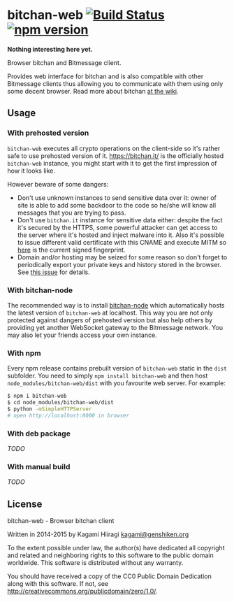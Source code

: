 # bitchan-web [![Build Status](https://travis-ci.org/bitchan/bitchan-web.svg?branch=master)](https://travis-ci.org/bitchan/bitchan-web) [![npm version](https://badge.fury.io/js/bitchan-web.svg)](http://badge.fury.io/js/bitchan-web)

**Nothing interesting here yet.**

Browser bitchan and Bitmessage client.

Provides web interface for bitchan and is also compatible with other Bitmessage clients thus allowing you to communicate with them using only some decent browser. Read more about bitchan [at the wiki](https://github.com/bitchan/meta/wiki).

## Usage

### With prehosted version

`bitchan-web` executes all crypto operations on the client-side so it's rather safe to use prehosted version of it. <https://bitchan.it/> is the officially hosted `bitchan-web` instance, you might start with it to get the first impression of how it looks like.

However beware of some dangers:
* Don't use unknown instances to send sensitive data over it: owner of site is able to add some backdoor to the code so he/she will know all messages that you are trying to pass.
* Don't use `bitchan.it` instance for sensitive data either: despite the fact it's secured by the HTTPS, some powerful attacker can get access to the server where it's hosted and inject malware into it. Also it's possible to issue different valid certificate with this CNAME and execute MITM so [here](https://raw.githubusercontent.com/bitchan/meta/master/bitchan.it.fingerprint.asc) is the current signed fingerprint.
* Domain and/or hosting may be seized for some reason so don't forget to periodically export your private keys and history stored in the browser. See [this issue](https://github.com/bitchan/meta/issues/3) for details.

### With bitchan-node

The recommended way is to install [bitchan-node](https://github.com/bitchan/bitchan-node) which automatically hosts the latest version of `bitchan-web` at localhost. This way you are not only protected against dangers of prehosted version but also help others by providing yet another WebSocket gateway to the Bitmessage network. You may also let your friends access your own instance.

### With npm

Every npm release contains prebuilt version of `bitchan-web` static in the `dist` subfolder. You need to simply `npm install bitchan-web` and then host `node_modules/bitchan-web/dist` with you favourite web server. For example:

```bash
$ npm i bitchan-web
$ cd node_modules/bitchan-web/dist
$ python -mSimpleHTTPServer
# open http://localhost:8000 in browser
```

### With deb package

*TODO*

### With manual build

*TODO*

## License

bitchan-web - Browser bitchan client

Written in 2014-2015 by Kagami Hiiragi <kagami@genshiken.org>

To the extent possible under law, the author(s) have dedicated all copyright and related and neighboring rights to this software to the public domain worldwide. This software is distributed without any warranty.

You should have received a copy of the CC0 Public Domain Dedication along with this software. If not, see <http://creativecommons.org/publicdomain/zero/1.0/>.
